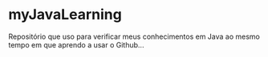 # myJavaLearning
Repositório que uso para verificar meus conhecimentos em Java ao mesmo tempo em que aprendo a usar o Github...
